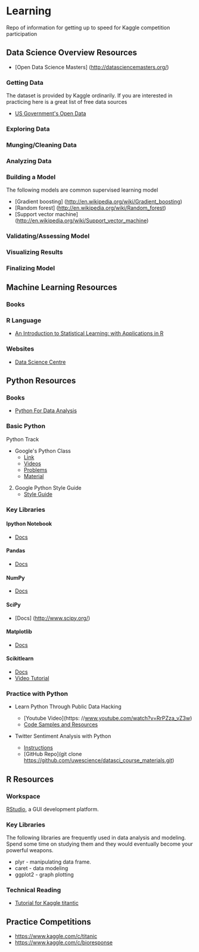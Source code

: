 # Learning
Repo of information for getting up to speed for Kaggle competition participation

## Data Science Overview Resources
* [Open Data Science Masters] (http://datasciencemasters.org/)

### Getting Data
The dataset is provided by Kaggle ordinarily. If you are interested in practicing here is a great list of free data sources
* [US Government's Open Data](http://www.data.gov/)

### Exploring Data

### Munging/Cleaning Data

### Analyzing Data

### Building a Model
The following models are common supervised learning model
* [Gradient boosting] (http://en.wikipedia.org/wiki/Gradient_boosting)
* [Random forest] (http://en.wikipedia.org/wiki/Random_forest)
* [Support vector machine] (http://en.wikipedia.org/wiki/Support_vector_machine)

### Validating/Assessing Model

### Visualizing Results

### Finalizing Model

## Machine Learning Resources

### Books


### R Language
* [An Introduction to Statistical Learning: with Applications in R](http://www.amazon.com/Introduction-Statistical-Learning-Applications-Statistics/dp/1461471370)

### Websites
* [Data Science Centre](http://www.datasciencecentral.com/)

## Python Resources

### Books
* [Python For Data Analysis](http://www.cin.ufpe.br/~embat/Python%20for%20Data%20Analysis.pdf)

### Basic Python
Python Track
  * Google's Python Class
     * [Link](https://developers.google.com/edu/python/)
     * [Videos](https://www.youtube.com/watch?v=tKTZoB2Vjuk)
     * [Problems](https://developers.google.com/edu/python/exercises/basic)
     * [Material](https://developers.google.com/edu/python/set-up)

  2) Google Python Style Guide
     * [Style Guide](https://google-styleguide.googlecode.com/svn/trunk/pyguide.html)
     
### Key Libraries

#### Ipython Notebook
* [Docs](http://ipython.org/notebook.html)

#### Pandas
* [Docs](http://pandas.pydata.org/index.html)
 
#### NumPy
* [Docs](http://www.numpy.org/) 

#### SciPy
* [Docs] (http://www.scipy.org/)

#### Matplotlib
* [Docs](http://matplotlib.org/index.html)

#### Scikitlearn
* [Docs](http://scikit-learn.org/stable/)
* [Video Tutorial](https://www.youtube.com/watch?v=L7R4HUQ-eQ0)

### Practice with Python
* Learn Python Through Public Data Hacking
    * [Youtube Video](https: //www.youtube.com/watch?v=RrPZza_vZ3w)
    * [Code Samples and Resources](http://dabeaz.com/pydata/)

* Twitter Sentiment Analysis with Python
    * [Instructions](https://class.coursera.org/datasci-002/assignment/view?assignment_id=3)
    * [GitHub Repo](git clone https://github.com/uwescience/datasci_course_materials.git)

## R Resources

### Workspace
[RStudio](www.rstudio.com/), a GUI development platform.

### Key Libraries
The following libraries are frequently used in data analysis and modeling. Spend some time on studying them and they would eventually become your powerful weapons.

* plyr - manipulating data frame.
* caret - data modeling
* ggplot2 - graph plotting
 
### Technical Reading
* [Tutorial for Kaggle titantic](https://github.com/wehrley/wehrley.github.io/blob/master/SOUPTONUTS.md)


## Practice Competitions

- https://www.kaggle.com/c/titanic
- https://www.kaggle.com/c/bioresponse
